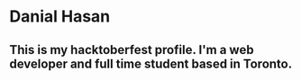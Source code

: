 # Danial Hasan
## This is my hacktoberfest profile. I'm a web developer and full time student based in Toronto.
